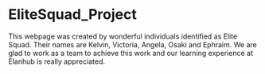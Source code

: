 # EliteSquad_Project
This webpage was created by wonderful individuals identified as Elite Squad. Their names are Kelvin, Victoria, Angela, Osaki and Ephraim.
We are glad to work as a team to achieve this work and our learning experience at Elanhub is really appreciated.
